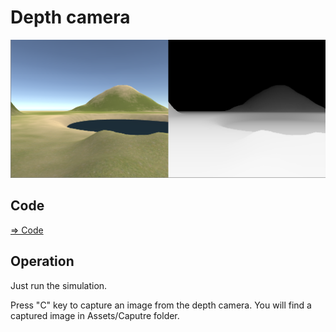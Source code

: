 # Depth camera

![Depth camera](./depth.png)

## Code

[=> Code](../DepthCamera)

## Operation

Just run the simulation.

Press "C" key to capture an image from the depth camera. You will find a captured image in Assets/Caputre folder.
